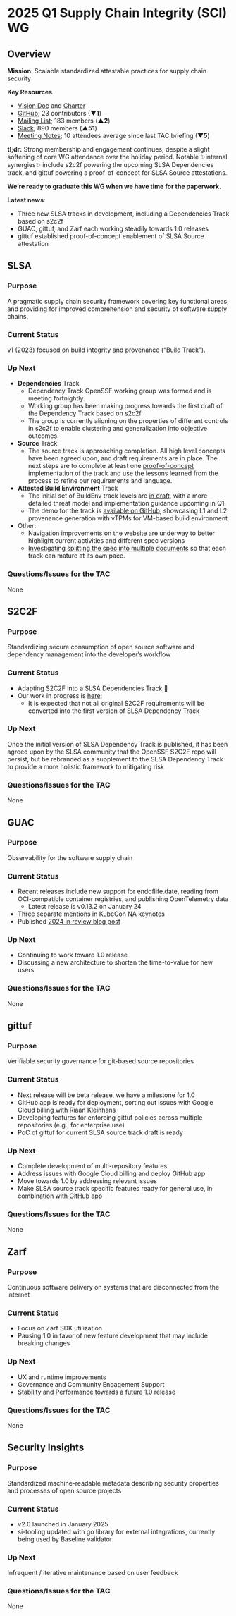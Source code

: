 # 2025 Q1 Supply Chain Integrity (SCI) WG

## **Overview**

**Mission**: Scalable standardized attestable practices for supply chain security

**Key Resources**
* [Vision Doc](https://docs.google.com/document/d/1SuJHaCr89Ih6TFvAIH2WM5M4_MlXwM8mqHynUBuungE/edit?resourcekey=0-wg-QROzZFa4Ju_uN_wOBNQ) and [Charter](https://github.com/ossf/wg-supply-chain-integrity/blob/main/governance/CHARTER.md)
* [GitHub](https://github.com/ossf/wg-supply-chain-integrity); 23 contributors (▼**1**)
* [Mailing List](https://lists.openssf.org/g/openssf-supply-chain-integrity); 183 members (**▲2**)
* [Slack](https://app.slack.com/client/T019QHUBYQ3/C01A1MA7A1K); 890 members (**▲51**)
* [Meeting Notes](ssci.io/sci-notes); 10 attendees average since last TAC briefing (▼**5**)

**tl;dr:** Strong membership and engagement continues, despite a slight softening of core WG attendance over the holiday period. Notable ✨internal synergies✨ include s2c2f powering the upcoming SLSA Dependencies track, and gittuf powering a proof-of-concept for SLSA Source attestations.

**We’re ready to graduate this WG when we have time for the paperwork.**

**Latest news**:
* Three new SLSA tracks in development, including a Dependencies Track based on s2c2f
* GUAC, gittuf, and Zarf each working steadily towards 1.0 releases
* gittuf established proof-of-concept enablement of SLSA Source attestation


## SLSA

### Purpose
A pragmatic supply chain security framework covering key functional areas, and providing for improved comprehension and security of software supply chains.

### Current Status
v1 (2023) focused on build integrity and provenance (“Build Track”).

### Up Next
* **Dependencies** Track
    * Dependency Track OpenSSF working group was formed and is meeting fortnightly.
    * Working group has been making progress towards the first draft of the Dependency Track based on s2c2f.
    * The group is currently aligning on the properties of different controls in s2c2f to enable clustering and generalization into objective outcomes.
* **Source** Track
    * The source track is approaching completion. All high level concepts have been agreed upon, and draft requirements are in place. The next steps are to complete at least one  [proof-of-concept](https://github.com/slsa-framework/slsa-source-poc) implementation of the track and use the lessons learned from the process to refine our requirements and language.
* **Attested Build Environment** Track
    * The initial set of BuildEnv track levels are [in draft](https://slsa.dev/spec/draft/attested-build-env-levels), with a more detailed threat model and implementation guidance upcoming in Q1.
    * The demo for the track is [available on GitHub](https://github.com/slsa-framework/attested-build-environments-demo), showcasing L1 and L2 provenance generation with vTPMs for VM-based build environment
* Other:
    * Navigation improvements on the website are underway to better highlight current activities and different spec versions
    * [Investigating splitting the spec into multiple documents](https://github.com/slsa-framework/slsa/discussions/1285) so that each track can mature at its own pace.

### Questions/Issues for the TAC
None

## S2C2F

### Purpose
Standardizing secure consumption of open source software and dependency management into the developer’s workflow

### Current Status
* Adapting S2C2F into a SLSA Dependencies Track 🙌
* Our work in progress is [here](https://docs.google.com/document/d/1JLDi2-IqLqemQ4QqRgFdMsYiMWUTqIjwji38FJw0Bmc/edit?usp=sharing): 
    * It is expected that not all original S2C2F requirements will be converted into the first version of SLSA Dependency Track

### Up Next
Once the initial version of SLSA Dependency Track is published, it has been agreed upon by the SLSA community that the OpenSSF S2C2F repo will persist, but be rebranded as a supplement to the SLSA Dependency Track to provide a more holistic framework to mitigating risk

### Questions/Issues for the TAC
None

## GUAC

### Purpose
Observability for the software supply chain

### Current Status
* Recent releases include new support for endoflife.date, reading from OCI-compatible container registries, and publishing OpenTelemetry data
    * Latest release is v0.13.2 on January 24
* Three separate mentions in KubeCon NA keynotes
* Published [2024 in review blog post](https://guac.sh/blog/2025-01-31-2024_in_review/)

### Up Next
* Continuing to work toward 1.0 release
* Discussing a new architecture to shorten the time-to-value for new users

### Questions/Issues for the TAC
None

## gittuf

### Purpose
Verifiable security governance for git-based source repositories

### Current Status
* Next release will be beta release, we have a milestone for 1.0
* GitHub app is ready for deployment, sorting out issues with Google Cloud billing with Riaan Kleinhans
* Developing features for enforcing gittuf policies across multiple repositories (e.g., for enterprise use)
* PoC of gittuf for current SLSA source track draft is ready

### Up Next
* Complete development of multi-repository features
* Address issues with Google Cloud billing and deploy GitHub app
* Move towards 1.0 by addressing relevant issues
* Make SLSA source track specific features ready for general use, in combination with GitHub app

### Questions/Issues for the TAC
None

## Zarf

### Purpose
Continuous software delivery on systems that are disconnected from the internet

### Current Status
* Focus on Zarf SDK utilization
* Pausing 1.0 in favor of new feature development that may include breaking changes 

### Up Next
* UX and runtime improvements
* Governance and Community Engagement Support
* Stability and Performance towards a future 1.0 release

### Questions/Issues for the TAC
None

## Security Insights

### Purpose
Standardized machine-readable metadata describing security properties and processes of open source projects

### Current Status
* v2.0 launched in January 2025
* si-tooling updated with go library for external integrations, currently being used by Baseline validator

### Up Next
Infrequent / iterative maintenance based on user feedback

### Questions/Issues for the TAC
None
